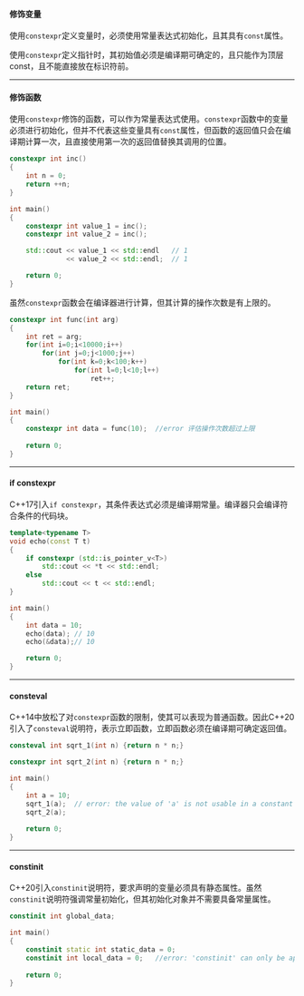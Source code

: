 #### 修饰变量

使用`constexpr`定义变量时，必须使用常量表达式初始化，且其具有`const`属性。

使用`constexpr`定义指针时，其初始值必须是编译期可确定的，且只能作为顶层const，且不能直接放在标识符前。


---

#### 修饰函数

使用`constexpr`修饰的函数，可以作为常量表达式使用。`constexpr`函数中的变量必须进行初始化，但并不代表这些变量具有`const`属性，但函数的返回值只会在编译期计算一次，且直接使用第一次的返回值替换其调用的位置。

```cpp
constexpr int inc()
{
    int n = 0;
    return ++n;
}

int main()
{
    constexpr int value_1 = inc();
    constexpr int value_2 = inc();

    std::cout << value_1 << std::endl   // 1
              << value_2 << std::endl;  // 1

    return 0;
}
```

虽然`constexpr`函数会在编译器进行计算，但其计算的操作次数是有上限的。

```cpp
constexpr int func(int arg)
{
    int ret = arg;
    for(int i=0;i<10000;i++)
        for(int j=0;j<1000;j++)
            for(int k=0;k<100;k++)
                for(int l=0;l<10;l++)
                    ret++;
    return ret;
}

int main()
{
    constexpr int data = func(10);	//error 评估操作次数超过上限
 
    return 0;
}
```

---

#### if constexpr

C++17引入`if constexpr`，其条件表达式必须是编译期常量。编译器只会编译符合条件的代码块。

```cpp
template<typename T>
void echo(const T t)
{
    if constexpr (std::is_pointer_v<T>)
        std::cout << *t << std::endl;
    else
        std::cout << t << std::endl;
}

int main()
{
    int data = 10;
    echo(data); // 10
    echo(&data);// 10

    return 0;
}
```

---

#### consteval

C++14中放松了对`constexpr`函数的限制，使其可以表现为普通函数。因此C++20引入了`consteval`说明符，表示立即函数，立即函数必须在编译期可确定返回值。

```cpp
consteval int sqrt_1(int n) {return n * n;}

constexpr int sqrt_2(int n) {return n * n;}

int main()
{
    int a = 10;
    sqrt_1(a);	// error: the value of 'a' is not usable in a constant expression
    sqrt_2(a);
    
    return 0;
}
```

---

#### constinit

C++20引入`constinit`说明符，要求声明的变量必须具有静态属性。虽然`constinit`说明符强调常量初始化，但其初始化对象并不需要具备常量属性。

```cpp
constinit int global_data;

int main()
{
    constinit static int static_data = 0;
    constinit int local_data = 0;	//error: 'constinit' can only be applied to ...
    
    return 0;
}
```
